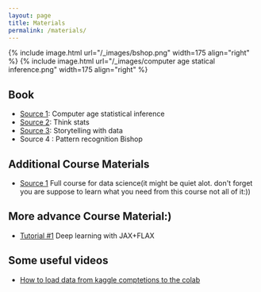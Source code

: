 ```yaml
---
layout: page
title: Materials
permalink: /materials/
---
```


{% include image.html url="/_images/bshop.png" width=175 align="right" %}
{% include image.html url="/_images/computer age statical inference.png" width=175 align="right" %}
## Book

* [Source 1](https://hastie.su.domains/CASI_files/PDF/casi.pdf): Computer age statistical inference
* [Source 2](https://greenteapress.com/thinkstats/thinkstats.pdf): Think stats
* [Source 3](https://data.vk.edu.ee/Andmetootlus/Kontsepstsioon/Cole-Nussbaumer-Knaflic_Storytelling-with-Data_Practice.pdf): Storytelling with data
* Source 4 : Pattern recognition Bishop

## Additional Course Materials
* [Source 1](https://www.youtube.com/watch?v=xxpc-HPKN28&list=PLWKjhJtqVAblQe2CCWqV4Zy3LY01Z8aF1&index=2) Full course for data science(it might be quiet alot. don't forget you are suppose to learn what you need from this course not all of it:))

## More advance Course Material:)
* [Tutorial #1](https://uvadlc-notebooks.readthedocs.io/en/latest/index.html) Deep learning with JAX+FLAX

## Some useful videos
* [How to load data from kaggle comptetions to the colab](https://www.youtube.com/watch?v=57N1g8k2Hwc)
